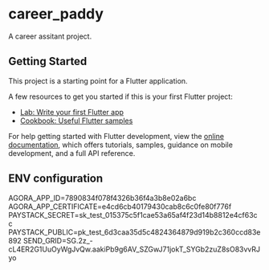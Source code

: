 # career_paddy

A career assitant project.

## Getting Started

This project is a starting point for a Flutter application.

A few resources to get you started if this is your first Flutter project:

- [Lab: Write your first Flutter app](https://docs.flutter.dev/get-started/codelab)
- [Cookbook: Useful Flutter samples](https://docs.flutter.dev/cookbook)

For help getting started with Flutter development, view the
[online documentation](https://docs.flutter.dev/), which offers tutorials,
samples, guidance on mobile development, and a full API reference.

## ENV configuration

AGORA_APP_ID=7890834f078f4326b36f4a3b8e02a6bc
AGORA_APP_CERTIFICATE=e4cd6cb40179430cab8c6c0fe80f776f
PAYSTACK_SECRET=sk_test_015375c5f1cae53a65af4f23d14b8812e4cf63cc
PAYSTACK_PUBLIC=pk_test_6d3caa35d5c4824364879d919b2c360ccd83e892
SEND_GRID=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